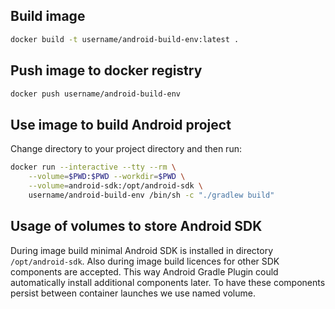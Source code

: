 ## Build image

```bash
docker build -t username/android-build-env:latest .
```

## Push image to docker registry

```bash
docker push username/android-build-env
```

## Use image to build Android project
Change directory to your project directory and then run:

```bash
docker run --interactive --tty --rm \
    --volume=$PWD:$PWD --workdir=$PWD \
    --volume=android-sdk:/opt/android-sdk \
    username/android-build-env /bin/sh -c "./gradlew build"
```

## Usage of volumes to store Android SDK
During image build minimal Android SDK is installed in directory `/opt/android-sdk`.
Also during image build licences for other SDK components are accepted. This way
Android Gradle Plugin could automatically install additional components later.
To have these components persist between container launches we use named volume.
